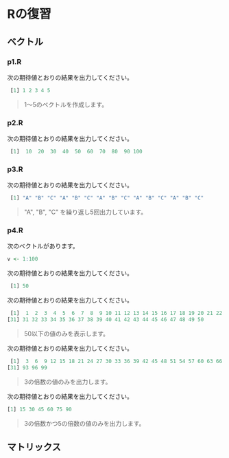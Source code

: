 # Rの復習

## ベクトル

### p1.R

次の期待値とおりの結果を出力してください。

```r
 [1] 1 2 3 4 5
```

> 1〜5のベクトルを作成します。

### p2.R

次の期待値とおりの結果を出力してください。

```r
 [1]  10  20  30  40  50  60  70  80  90 100
```

### p3.R

次の期待値とおりの結果を出力してください。

```r
 [1] "A" "B" "C" "A" "B" "C" "A" "B" "C" "A" "B" "C" "A" "B" "C"
```

> "A", "B", "C" を繰り返し5回出力しています。

### p4.R

次のベクトルがあります。

```r
v <- 1:100
```

次の期待値とおりの結果を出力してください。

```r
 [1] 50
```

次の期待値とおりの結果を出力してください。

```r
 [1]  1  2  3  4  5  6  7  8  9 10 11 12 13 14 15 16 17 18 19 20 21 22 23 24 25 26 27 28 29 30
[31] 31 32 33 34 35 36 37 38 39 40 41 42 43 44 45 46 47 48 49 50
```

> 50以下の値のみを表示します。

次の期待値とおりの結果を出力してください。

```r
 [1]  3  6  9 12 15 18 21 24 27 30 33 36 39 42 45 48 51 54 57 60 63 66 69 72 75 78 81 84 87 90
[31] 93 96 99
```

> 3の倍数の値のみを出力します。


次の期待値とおりの結果を出力してください。

```r
[1] 15 30 45 60 75 90
```

> 3の倍数かつ5の倍数の値のみを出力します。

## マトリックス


<!--

v <- 1:5
v

v <- seq(10, 100, 10)
v

v <- rep(c("A", "B", "C"), 5)
v

v <- 1:100
v[50]

v[v <= 50]

v[v %% 3 == 0]

v[v %% 3 == 0 & v %% 5 == 0]

-->
